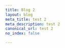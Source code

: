 ```yaml
---
title: Blog 2
layout: blog
meta_title: test 2
meta_description: test 2
canonical_url: test 2
no_index: false

---
```

